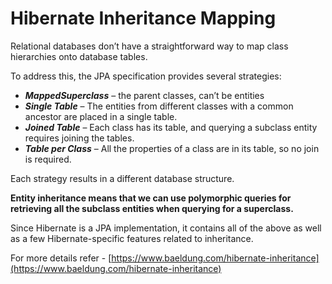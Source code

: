# Hibernate Inheritance Mapping

Relational databases don’t have a straightforward way to map class hierarchies onto database tables.

To address this, the JPA specification provides several strategies:

 - <b><i>MappedSuperclass</i></b> – the parent classes, can’t be entities
 - <b><i>Single Table</i></b> – The entities from different classes with a common ancestor are placed in a single table.
 - <b><i>Joined Table</i></b> – Each class has its table, and querying a subclass entity requires joining the tables.
 - <b><i>Table per Class</i></b> – All the properties of a class are in its table, so no join is required.

Each strategy results in a different database structure.

<b>Entity inheritance means that we can use polymorphic queries for retrieving all the subclass entities when querying for a superclass.</b>

Since Hibernate is a JPA implementation, it contains all of the above as well as a few Hibernate-specific features related to inheritance.

For more details refer - [https://www.baeldung.com/hibernate-inheritance](https://www.baeldung.com/hibernate-inheritance)
